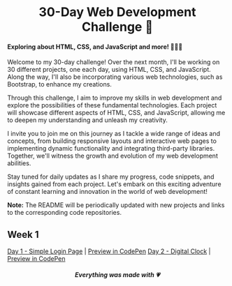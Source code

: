 <h1 align="center">30-Day Web Development Challenge 🚀</h1>

#### Exploring about HTML, CSS, and JavaScript and more! 👩🏻‍💻

Welcome to my 30-day challenge! Over the next month, I'll be working on 30 different projects, one each day, using HTML, CSS, and JavaScript. Along the way, I'll also be incorporating various web technologies, such as Bootstrap, to enhance my creations.

Through this challenge, I aim to improve my skills in web development and explore the possibilities of these fundamental technologies. Each project will showcase different aspects of HTML, CSS, and JavaScript, allowing me to deepen my understanding and unleash my creativity.

I invite you to join me on this journey as I tackle a wide range of ideas and concepts, from building responsive layouts and interactive web pages to implementing dynamic functionality and integrating third-party libraries. Together, we'll witness the growth and evolution of my web development abilities.

Stay tuned for daily updates as I share my progress, code snippets, and insights gained from each project. Let's embark on this exciting adventure of constant learning and innovation in the world of web development!

**Note:** The README will be periodically updated with new projects and links to the corresponding code repositories.

## Week 1

[Day 1 - Simple Login Page](https://github.com/DiegoMGE/30Days30Projects/tree/main/Day1) | [Preview in CodePen](https://codepen.io/_DiegoMGE_/pen/qBJedoB)
[Day 2 - Digital Clock](https://github.com/DiegoMGE/30Days30Projects/tree/main/Day2) | [Preview in CodePen](https://codepen.io/_DiegoMGE_/pen/XWxvBNW)

<h5 align="center">Everything was made with 💗</h5>

